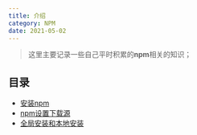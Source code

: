 ```yaml
---
title: 介绍
category: NPM
date: 2021-05-02
---
```


> 这里主要记录一些自己平时积累的**npm**相关的知识；

## 目录

- [安装npm](05_安装npm.md)
- [npm设置下载源](10_npm设置下载源.md)
- [全局安装和本地安装](15_全局安装和本地安装.md)

